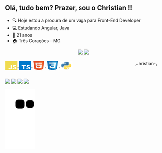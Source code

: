 ## Olá, tudo bem? Prazer, sou o Christian !!

  <ul>
  <li>🔍 Hoje estou a procura de um vaga para Front-End Developer</li>
  <li>💻 Estudando Angular, Java</li>
  <li> 📅 21 anos </li>
  <li> 🏠 Três Corações - MG </li>
  </ul>
<div align="center">
  <a href="https://github.com/Christian-Kern-S">
  <img height="180em" src="https://github-readme-stats.vercel.app/api?username=christian-kern-s&show_icons=true&theme=tokyonight&include_all_commits=true&count_private=true"/>
  <img height="180em" src="https://github-readme-stats.vercel.app/api/top-langs/?username=christian-kern-s&layout=compact&langs_count=7&theme=tokyonight"/>
</div>
<div style="display: inline_block"><br>
  <img align="center" alt="Christian-Js" height="30" width="40" src="https://raw.githubusercontent.com/devicons/devicon/master/icons/javascript/javascript-plain.svg">
  <img align="center" alt="Christian-Ts" height="30" width="40" src="https://raw.githubusercontent.com/devicons/devicon/master/icons/typescript/typescript-plain.svg">
  <img align="center" alt="Christian-HTML" height="30" width="40" src="https://raw.githubusercontent.com/devicons/devicon/master/icons/html5/html5-original.svg">
  <img align="center" alt="Christian-CSS" height="30" width="40" src="https://raw.githubusercontent.com/devicons/devicon/master/icons/css3/css3-original.svg">
  <img align="center" alt="Christian-Python" height="30" width="40" src="https://raw.githubusercontent.com/devicons/devicon/master/icons/python/python-original.svg">
  <img align="right" alt="Christian-pic" height="150" style="border-radius:50px;" src="https://media.discordapp.net/attachments/910241894750101568/1029572419087761469/ezgif-2-de1769faaa.gif?width=589&height=589">
</div>
  
  ##
 
<div> 

  <a href="https://www.instagram.com/christian_kernsantos" target="_blank"><img src="https://img.shields.io/badge/-Instagram-%23E4405F?style=for-the-badge&logo=instagram&logoColor=white" target="_blank"></a>
  <a href = "mailto:christiankernp@gmail.com"><img src="https://img.shields.io/badge/-Gmail-%23333?style=for-the-badge&logo=gmail&logoColor=white" target="_blank"></a>
  <a href="https://www.linkedin.com/in/christian-kern-8875a9223" target="_blank"><img src="https://img.shields.io/badge/-LinkedIn-%230077B5?style=for-the-badge&logo=linkedin&logoColor=white" target="_blank"></a>
  <a href="https://api.whatsapp.com/send/?phone=%2B553599785894&text&type=phone_number&app_absent=0" target="_blank"><img src="https://img.shields.io/badge/WhatsApp-25D366?style=for-the-badge&logo=whatsapp&logoColor=white" target="_blank"></a>  
 
  ![Snake animation](https://github.com/Christian-Kern-S/Christian-Kern-S/blob/output/github-contribution-grid-snake.svg)
 
</div>

